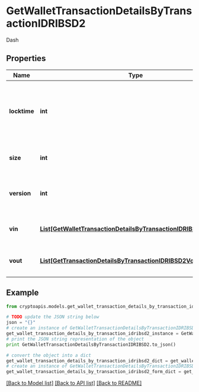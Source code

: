 # GetWalletTransactionDetailsByTransactionIDRIBSD2

Dash

## Properties
Name | Type | Description | Notes
------------ | ------------- | ------------- | -------------
**locktime** | **int** | Represents the time at which a particular transaction can be added to the blockchain. | 
**size** | **int** | Represents the total size of this transaction. | 
**version** | **int** | Represents the transaction version number. | 
**vin** | [**List[GetWalletTransactionDetailsByTransactionIDRIBSD2VinInner]**](GetWalletTransactionDetailsByTransactionIDRIBSD2VinInner.md) | Object Array representation of transaction inputs | 
**vout** | [**List[GetTransactionDetailsByTransactionIDRIBSD2VoutInner]**](GetTransactionDetailsByTransactionIDRIBSD2VoutInner.md) | Object Array representation of transaction outputs | 

## Example

```python
from cryptoapis.models.get_wallet_transaction_details_by_transaction_idribsd2 import GetWalletTransactionDetailsByTransactionIDRIBSD2

# TODO update the JSON string below
json = "{}"
# create an instance of GetWalletTransactionDetailsByTransactionIDRIBSD2 from a JSON string
get_wallet_transaction_details_by_transaction_idribsd2_instance = GetWalletTransactionDetailsByTransactionIDRIBSD2.from_json(json)
# print the JSON string representation of the object
print GetWalletTransactionDetailsByTransactionIDRIBSD2.to_json()

# convert the object into a dict
get_wallet_transaction_details_by_transaction_idribsd2_dict = get_wallet_transaction_details_by_transaction_idribsd2_instance.to_dict()
# create an instance of GetWalletTransactionDetailsByTransactionIDRIBSD2 from a dict
get_wallet_transaction_details_by_transaction_idribsd2_form_dict = get_wallet_transaction_details_by_transaction_idribsd2.from_dict(get_wallet_transaction_details_by_transaction_idribsd2_dict)
```
[[Back to Model list]](../README.md#documentation-for-models) [[Back to API list]](../README.md#documentation-for-api-endpoints) [[Back to README]](../README.md)



